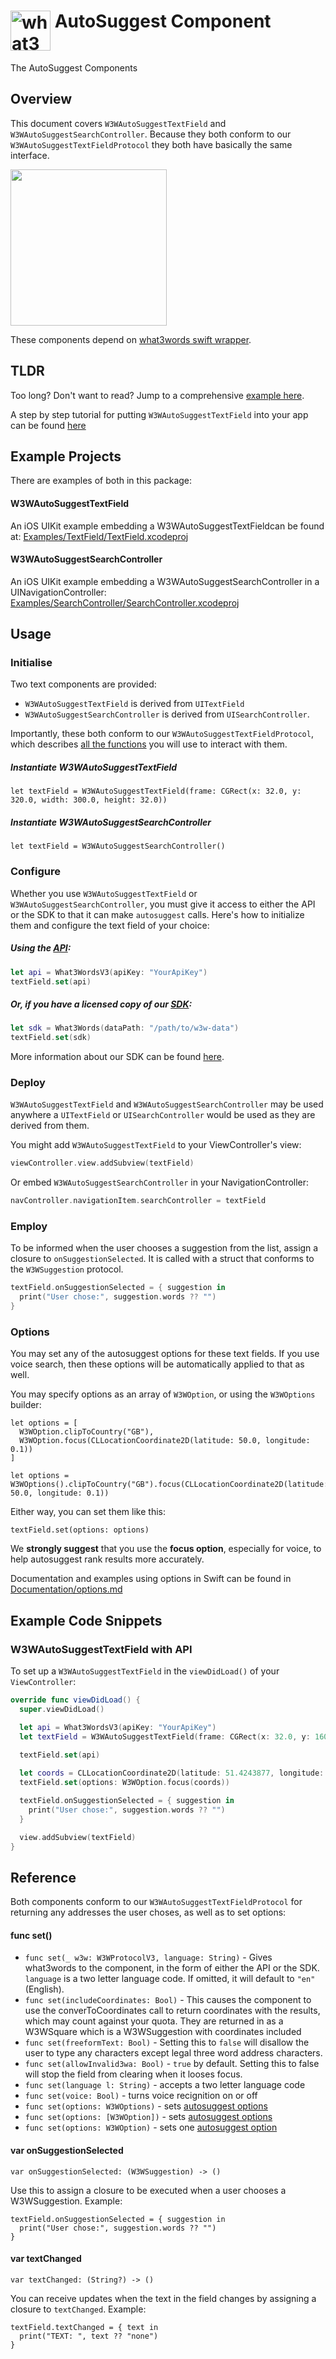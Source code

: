 # <img valign='top' src="https://what3words.com/assets/images/w3w_square_red.png" width="64" height="64" alt="what3words">&nbsp;AutoSuggest Component

The AutoSuggest Components

Overview
--------

This document covers `W3WAutoSuggestTextField` and `W3WAutoSuggestSearchController`. Because they both conform to our `W3WAutoSuggestTextFieldProtocol` they both have basically the same interface.

<img src="autosuggest.png" width="250">

These components depend on [what3words swift wrapper](https://github.com/what3words/w3w-swift-wrapper).

TLDR
----

Too long? Don't want to read? Jump to a comprehensive [example here](#tldrex).

A step by step tutorial for putting `W3WAutoSuggestTextField` into your app can be found [here](tutorial-textfield.md)


Example Projects
----------------

There are examples of both in this package:

#### W3WAutoSuggestTextField

An iOS UIKit example embedding a W3WAutoSuggestTextFieldcan be found at: [Examples/TextField/TextField.xcodeproj](../Examples/TextField/TextField.xcodeproj)

#### W3WAutoSuggestSearchController

An iOS UIKit example embedding a W3WAutoSuggestSearchController in a UINavigationController: [Examples/SearchController/SearchController.xcodeproj](../Examples/SearchController/SearchController.xcodeproj)

Usage
------------

### Initialise

Two text components are provided:

 - `W3WAutoSuggestTextField` is derived from `UITextField`
 - `W3WAutoSuggestSearchController` is derived from `UISearchController`.

Importantly, these both conform to our `W3WAutoSuggestTextFieldProtocol`, which describes [all the functions](#reference) you will use to interact with them.

##### Instantiate W3WAutoSuggestTextField

```
let textField = W3WAutoSuggestTextField(frame: CGRect(x: 32.0, y: 320.0, width: 300.0, height: 32.0))
``` 

##### Instantiate W3WAutoSuggestSearchController

```
let textField = W3WAutoSuggestSearchController()
``` 

### Configure

Whether you use `W3WAutoSuggestTextField` or `W3WAutoSuggestSearchController`, you must give it access to either the API or the SDK to that it can make `autosuggest` calls.  Here's how to initialize them and configure the text field of your choice:

##### Using the [API](https://github.com/what3words/w3w-swift-wrapper):

```swift
let api = What3WordsV3(apiKey: "YourApiKey")
textField.set(api)
```

##### Or, if you have a licensed copy of our [SDK](https://developer.what3words.com/enterprise-suite/mobile-offline-sdk):

```swift
let sdk = What3Words(dataPath: "/path/to/w3w-data")
textField.set(sdk)
```

More information about our SDK can be found [here](https://developer.what3words.com/enterprise-suite/mobile-offline-sdk).

### Deploy

`W3WAutoSuggestTextField` and `W3WAutoSuggestSearchController` may be used anywhere a `UITextField` or `UISearchController` would be used as they are derived from them.

You might add `W3WAutoSuggestTextField` to your ViewController's view:

```swift
viewController.view.addSubview(textField)
```

Or embed `W3WAutoSuggestSearchController` in your NavigationController:

```swift
navController.navigationItem.searchController = textField
```

### Employ

To be informed when the user chooses a suggestion from the list, assign a closure to `onSuggestionSelected`.  It is called with a struct that conforms to the `W3WSuggestion` protocol.  

```swift
textField.onSuggestionSelected = { suggestion in
  print("User chose:", suggestion.words ?? "")
}
```

### Options

You may set any of the autosuggest options for these text fields.  If you use voice search, then these options will be automatically applied to that as well.

You may specify options as an array of `W3WOption`, or using the `W3WOptions` builder: 

```
let options = [
  W3WOption.clipToCountry("GB"),
  W3WOption.focus(CLLocationCoordinate2D(latitude: 50.0, longitude: 0.1))
]
```
```    
let options = W3WOptions().clipToCountry("GB").focus(CLLocationCoordinate2D(latitude: 50.0, longitude: 0.1))
```

Either way, you can set them like this:

```
textField.set(options: options)
```

We **strongly suggest** that you use the **focus option**, especially for voice, to help autosuggest rank results more accurately.

Documentation and examples using options in Swift can be found in [Documentation/options.md](options.md)

<a name="tldrex"></a>
Example Code Snippets
---------------------


### W3WAutoSuggestTextField with API

To set up a `W3WAutoSuggestTextField` in the `viewDidLoad()` of your `ViewController`:

```swift
override func viewDidLoad() {
  super.viewDidLoad()

  let api = What3WordsV3(apiKey: "YourApiKey")
  let textField = W3WAutoSuggestTextField(frame: CGRect(x: 32.0, y: 160.0, width: 300.0, height: 32.0))

  textField.set(api)
  
  let coords = CLLocationCoordinate2D(latitude: 51.4243877, longitude: -0.34745)
  textField.set(options: W3WOption.focus(coords))

  textField.onSuggestionSelected = { suggestion in
    print("User chose:", suggestion.words ?? "")
  }

  view.addSubview(textField)
}
```

<a name="reference"></a>
Reference
---------

Both components conform to our `W3WAutoSuggestTextFieldProtocol` for returning any addresses the user choses, as well as to set options:


#### func set()  

* `func set(_ w3w: W3WProtocolV3, language: String)` - Gives what3words to the component, in the form of either the API or the SDK.  `language` is a two letter language code.  If omitted, it will default to `"en"` (English).
* `func set(includeCoordinates: Bool)` - This causes the component to use the converToCoordinates call to return coordinates with the results, which may count against your quota.  They are returned in as a W3WSquare which is a W3WSuggestion with coordinates included
* `func set(freeformText: Bool)` - Setting this to `false` will disallow the user to type any characters except legal three word address characters.
* `func set(allowInvalid3wa: Bool)` - `true` by default.  Setting this to false will stop the field from clearing when it looses focus.
* `func set(language l: String)` - accepts a two letter language code
* `func set(voice: Bool)` - turns voice recignition on or off
* `func set(options: W3WOptions)` - sets [autosuggest options](options.md)
* `func set(options: [W3WOption])` - sets [autosuggest options](options.md)
* `func set(options: W3WOption)` - sets one [autosuggest option](options.md)
  
#### var onSuggestionSelected

`var onSuggestionSelected: (W3WSuggestion) -> ()`

Use this to assign a closure to be executed when a user chooses a W3WSuggestion.  Example:

```
textField.onSuggestionSelected = { suggestion in
  print("User chose:", suggestion.words ?? "")
}
```  

  
#### var textChanged  
  
`var textChanged: (String?) -> ()`

You can receive updates when the text in the field changes by assigning a closure to `textChanged`. Example:

```
textField.textChanged = { text in
  print("TEXT: ", text ?? "none")
}
```




